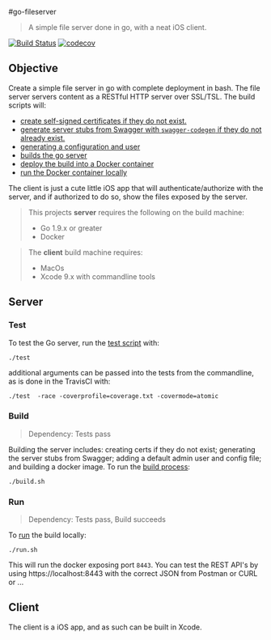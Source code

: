 #go-fileserver

> A simple file server done in go, with a neat iOS client.

[![Build Status](https://travis-ci.org/popmedic/go-fileserver.svg?branch=master)](https://travis-ci.org/popmedic/go-fileserver)
[![codecov](https://codecov.io/gh/popmedic/go-fileserver/branch/master/graph/badge.svg)](https://codecov.io/gh/popmedic/go-fileserver)

## Objective

Create a simple file server in go with complete deployment in bash.  The file server servers content as a RESTful HTTP server over SSL/TSL.  The build scripts will:
- [create self-signed certificates if they do not exist.](https://github.com/popmedic/go-fileserver/blob/master/create_certs.sh)
- [generate server stubs from Swagger with `swagger-codegen` if they do not already exist.](https://github.com/popmedic/go-fileserver/blob/master/gen_swagger_svr.sh)
- [generating a configuration and user](https://github.com/popmedic/go-fileserver/blob/master/build_config.sh)
- [builds the go server](https://github.com/popmedic/go-fileserver/blob/master/build_fileserver.sh)
- [deploy the build into a Docker container](https://github.com/popmedic/go-fileserver/blob/master/build_docker.sh)
- [run the Docker container locally](https://github.com/popmedic/go-fileserver/blob/master/run.sh)

The client is just a cute little iOS app that will authenticate/authorize with the server, and if authorized to do so, show the files exposed by the server.

> This projects **server** requires the following on the build machine:
> - Go 1.9.x or greater
> - Docker

> The **client** build machine requires:
> - MacOs
> - Xcode 9.x with commandline tools

## Server

### Test

To test the Go server, run the [test script](https://github.com/popmedic/go-fileserver/blob/master/test.sh) with:

```
./test
```

additional arguments can be passed into the tests from the commandline, as is done in the TravisCI with:

```
./test  -race -coverprofile=coverage.txt -covermode=atomic
```

### Build

> Dependency: Tests pass

Building the server includes: creating certs if they do not exist; generating the server stubs from Swagger; adding a default admin user and config file; and building a docker image.  To run the [build process](https://github.com/popmedic/go-fileserver/blob/master/build.sh):

```
./build.sh
```

### Run

> Dependency: Tests pass, Build succeeds

To [run](https://github.com/popmedic/go-fileserver/blob/master/run.sh) the build locally:

```
./run.sh
```

This will run the docker exposing port `8443`.  You can test the REST API's by using https://localhost:8443 with the correct JSON from Postman or CURL or ...

## Client

The client is a iOS app, and as such can be built in Xcode.
